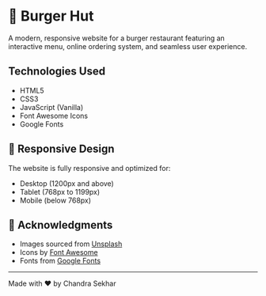 # 🍔 Burger Hut

A modern, responsive website for a burger restaurant featuring an interactive menu, online ordering system, and seamless user experience.

## Technologies Used

- HTML5
- CSS3
- JavaScript (Vanilla)
- Font Awesome Icons
- Google Fonts


## 📱 Responsive Design

The website is fully responsive and optimized for:
- Desktop (1200px and above)
- Tablet (768px to 1199px)
- Mobile (below 768px)


## 👏 Acknowledgments

- Images sourced from [Unsplash](https://unsplash.com)
- Icons by [Font Awesome](https://fontawesome.com)
- Fonts from [Google Fonts](https://fonts.google.com)

---
Made with ❤️ by Chandra Sekhar

